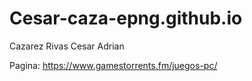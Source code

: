 # Cesar-caza-epng.github.io
Cazarez Rivas Cesar Adrian

Pagina: https://www.gamestorrents.fm/juegos-pc/


